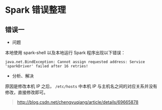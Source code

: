 # Spark 错误整理

## 错误一

* 问题

本地使用 spark-shell 以及本地运行 Spark 程序出现以下错误：

```
java.net.BindException: Cannot assign requested address: Service 'sparkDriver' failed after 16 retries!
```

* 分析、解决

原因是修改本机 IP 之后， `/etc/hosts` 中本机 IP 与主机名之间的对应关系并没有修改，直接修改即可。

> http://blog.csdn.net/chengyuqiang/article/details/69665878